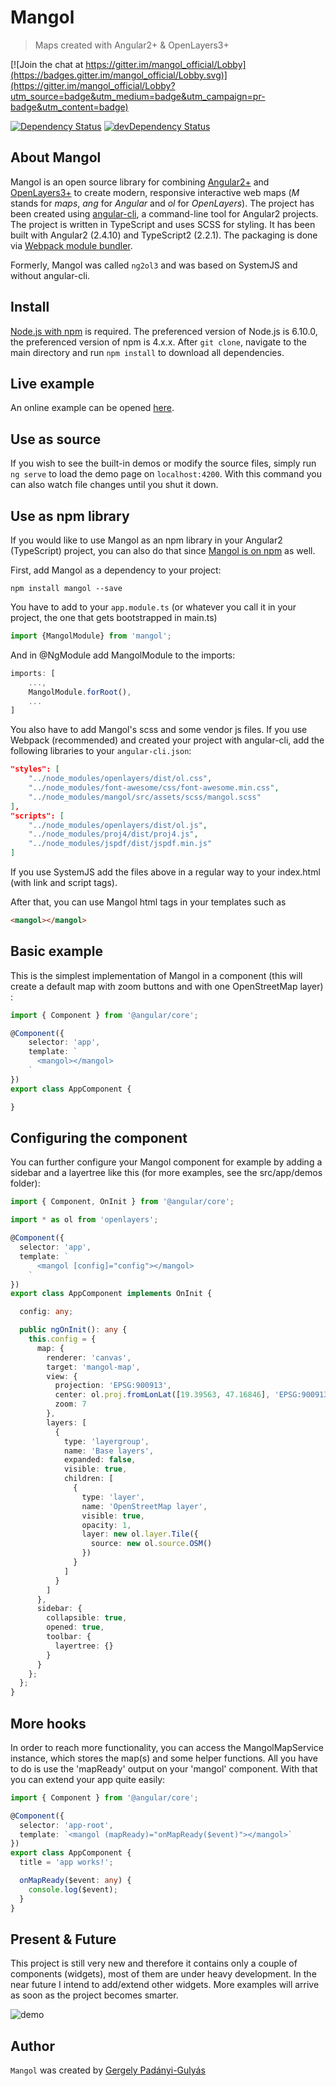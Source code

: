 # Mangol
> Maps created with Angular2+ & OpenLayers3+

[![Join the chat at https://gitter.im/mangol_official/Lobby](https://badges.gitter.im/mangol_official/Lobby.svg)](https://gitter.im/mangol_official/Lobby?utm_source=badge&utm_medium=badge&utm_campaign=pr-badge&utm_content=badge)

[![Dependency Status](https://david-dm.org/fegyi001/mangol.svg)](https://david-dm.org/fegyi001/mangol)
[![devDependency Status](https://david-dm.org/fegyi001/mangol/dev-status.svg)](https://david-dm.org/fegyi001/mangol#info=devDependencies)

## About Mangol
Mangol is an open source library for combining [Angular2+](https://angular.io/) and [OpenLayers3+](https://openlayers.org/) to create modern, responsive interactive web maps (_M_ stands for _maps_, _ang_ for _Angular_ and _ol_ for _OpenLayers_). The project has been created using [angular-cli](https://cli.angular.io/), a command-line tool for Angular2 projects. The project is written in TypeScript and uses SCSS for styling. It has been built with Angular2 (2.4.10) and TypeScript2 (2.2.1). The packaging is done via [Webpack module bundler](https://webpack.github.io/).

Formerly, Mangol was called `ng2ol3` and was based on SystemJS and without angular-cli.

## Install
[Node.js with npm](https://nodejs.org/en/download/) is required. The preferenced version of Node.js is 6.10.0, the preferenced version of npm is 4.x.x. After `git clone`, navigate to the main directory and run ```npm install``` to download all dependencies.

## Live example
An online example can be opened [here](http://188.166.116.137/mangol).

## Use as source

If you wish to see the built-in demos or modify the source files, simply run ```ng serve``` to load the demo page on ```localhost:4200```. With this command you can also watch file changes until you shut it down. 

## Use as npm library

If you would like to use Mangol as an npm library in your Angular2 (TypeScript) project, you can also do that since [Mangol is on npm](https://www.npmjs.com/package/mangol) as well.

First, add Mangol as a dependency to your project: 
```batch
npm install mangol --save 
```

You have to add to your `app.module.ts` (or whatever you call it in your project, the one that gets bootstrapped in main.ts) 

```typescript
import {MangolModule} from 'mangol';
```

And in @NgModule add MangolModule to the imports:

```typescript
imports: [
    ...,
    MangolModule.forRoot(),
    ...
]
```

You also have to add Mangol's scss and some vendor js files. If you use Webpack (recommended) and created your project with angular-cli, add the following libraries to your `angular-cli.json`:

```json
"styles": [
    "../node_modules/openlayers/dist/ol.css",
    "../node_modules/font-awesome/css/font-awesome.min.css",
    "../node_modules/mangol/src/assets/scss/mangol.scss"
],
"scripts": [
    "../node_modules/openlayers/dist/ol.js",
    "../node_modules/proj4/dist/proj4.js",
    "../node_modules/jspdf/dist/jspdf.min.js"
]
```
If you use SystemJS add the files above in a regular way to your index.html (with link and script tags).

After that, you can use Mangol html tags in your templates such as
```html
<mangol></mangol>
``` 

## Basic example

This is the simplest implementation of Mangol in a component (this will create a default map with zoom buttons and with one OpenStreetMap layer) :
```typescript
import { Component } from '@angular/core';

@Component({
    selector: 'app',
    template: `
      <mangol></mangol>
    `
})
export class AppComponent {

}
```

## Configuring the component

You can further configure your Mangol component for example by adding a sidebar and a layertree like this (for more examples, see the src/app/demos folder):
```typescript
import { Component, OnInit } from '@angular/core';

import * as ol from 'openlayers';

@Component({
  selector: 'app',
  template: `
      <mangol [config]="config"></mangol>
    `
})
export class AppComponent implements OnInit {

  config: any;

  public ngOnInit(): any {
    this.config = {
      map: {
        renderer: 'canvas',
        target: 'mangol-map',
        view: {
          projection: 'EPSG:900913',
          center: ol.proj.fromLonLat([19.39563, 47.16846], 'EPSG:900913'),
          zoom: 7
        },
        layers: [
          {
            type: 'layergroup',
            name: 'Base layers',
            expanded: false,
            visible: true,
            children: [
              {
                type: 'layer',
                name: 'OpenStreetMap layer',
                visible: true,
                opacity: 1,
                layer: new ol.layer.Tile({
                  source: new ol.source.OSM()
                })
              }
            ]
          }
        ]
      },
      sidebar: {
        collapsible: true,
        opened: true,
        toolbar: {
          layertree: {}
        }
      }
    };
  };
}
```

## More hooks

In order to reach more functionality, you can access the MangolMapService instance, which stores the map(s) and some helper functions. All you have to do is use the 'mapReady' output on your 'mangol' component. With that you can extend your app quite easily:

```typescript
import { Component } from '@angular/core';

@Component({
  selector: 'app-root',
  template: `<mangol (mapReady)="onMapReady($event)"></mangol>`
})
export class AppComponent {
  title = 'app works!';

  onMapReady($event: any) {
    console.log($event);
  }
}
```

## Present & Future
This project is still very new and therefore it contains only a couple of components (widgets), most of them are under heavy development. In the near future I intend to add/extend other widgets. More examples will arrive as soon as the project becomes smarter.

![demo](src/assets/img/screenshots/demo-map_20161211.png)

## Author
```Mangol``` was created by [Gergely Padányi-Gulyás](http://gpadanyig.com)

